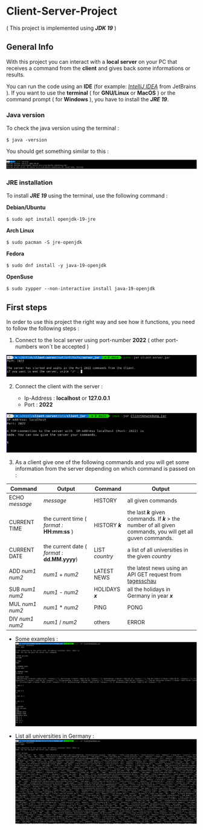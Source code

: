 # Client-Server-Project

(  This project is implemented using  _**JDK 19**_  )

##  General Info

With this project you can interact with a **local server** on your PC that receives a command from the **client** and gives back some informations or results.

You can run the code using an **IDE** (for example:  [_IntelliJ IDEA_](https://www.jetbrains.com/idea/) from JetBrains ). If you want to use the **terminal** (  for **GNU/Linux** or **MacOS**  ) or the command prompt (  for **Windows**  ), you have to install the _**JRE 19**_.


### Java version

To check the java version using the terminal : 

```
$ java -version
```

You should get something similar to this : 

![](Screenshots/java-version.png)

### JRE installation 

To install _**JRE 19**_ using the terminal, use the following command :


**Debian/Ubuntu**
```
$ sudo apt install openjdk-19-jre 
```

**Arch Linux**
```
$ sudo pacman -S jre-openjdk
```

**Fedora**
```
$ sudo dnf install -y java-19-openjdk
```

**OpenSuse**
```
$ sudo zypper --non-interactive install java-19-openjdk
```

## First steps

In order to use this project the right way and see how it functions, you need to follow the following steps :

1. Connect to the local server using port-number **2022** (  other port-numbers won´t be accepted  )

![](Screenshots/server-first-step.png)

2. Connect the client with the server : 

   * Ip-Address : **localhost** or **127.0.0.1**
   * Port : **2022**

![](Screenshots/client-first-step.png)

3. As a client give one of the following commands and you will get some information from the server depending on which command is passed on : 

Command  | Output | Command | Output                    
------------- | -------------- | ------------ | -----------
ECHO _message_  | _message_ | HISTORY | all given commands
CURRENT TIME  | the current time (  _format :_ **HH:mm:ss**  )| HISTORY **_k_** | the last **_k_** given commands. If **_k_** > the number of all given commands, you will get all guven commands.
CURRENT DATE  | the current date (  _format :_ **dd.MM.yyyy**)| LIST _country_ | a list of all universities in the given _country_ 
ADD _num1 num2_ | _num1_ + _num2_ | LATEST NEWS | the latest news using an API GET request from [tagesschau](https://www.tagesschau.de/api2/)
SUB _num1 num2_ | _num1_ - _num2_ | HOLIDAYS **_x_** | all the holidays in Germany in year **_x_**
MUL _num1 num2_ | _num1_ * _num2_ | PING | PONG
DIV _num1 num2_ | _num1_ / _num2_ | others | ERROR


* Some examples :
![example 1](Screenshots/examples-1.png)

* List all universities in Germany : 
![example 2](Screenshots/examples-2.png)
